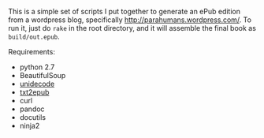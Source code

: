This is a simple set of scripts I put together to generate an ePub edition from a wordpress blog, specifically <http://parahumans.wordpress.com/>. To run it, just do `rake` in the root directory, and it will assemble the final book as `build/out.epub`. 

Requirements:

* python 2.7
* BeautifulSoup
* [unidecode](https://pypi.python.org/pypi/Unidecode/)
* [txt2epub](https://github.com/mfrasca/txt2epub)
* curl
* pandoc
* docutils
* ninja2
